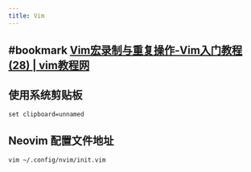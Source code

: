 ```yaml
---
title: Vim
---
```


## #bookmark [Vim宏录制与重复操作-Vim入门教程(28) | vim教程网](https://vimjc.com/vim-recording.html)
## 使用系统剪贴板
`set clipboard=unnamed`
## Neovim 配置文件地址
`vim ~/.config/nvim/init.vim`